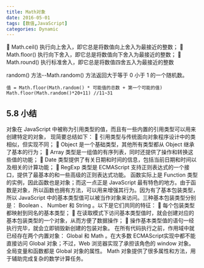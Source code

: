 ```yaml
---
title: Math对象
date: 2016-05-01
tags: [数值,JavaScript]
categories: Dynamic
---
```


 Math.ceil() 执行向上舍入，即它总是将数值向上舍入为最接近的整数；
 Math.floor() 执行向下舍入，即它总是将数值向下舍入为最接近的整数；
 Math.round() 执行标准舍入，即它总是将数值四舍五入为最接近的整数

 random() 方法--Math.random() 方法返回大于等于 0 小于 1 的一个随机数。

```
值 = Math.floor(Math.random() * 可能值的总数 + 第一个可能的值)
Math.floor(Math.random()*20+11)	//11~31
```

##  5.8 小结

对象在 JavaScript 中被称为引用类型的值，而且有一些内置的引用类型可以用来创建特定的对象，
现简要总结如下：
  引用类型与传统面向对象程序设计中的类相似，但实现不同；
 Object 是一个基础类型，其他所有类型都从 Object 继承了基本的行为；
 Array 类型是一组值的有序列表，同时还提供了操作和转换这些值的功能；
 Date 类型提供了有关日期和时间的信息，包括当前日期和时间以及相关的计算功能；
 RegExp 类型是 ECMAScript 支持正则表达式的一个接口，提供了最基本的和一些高级的正则表达式功能。
函数实际上是 Function 类型的实例，因此函数也是对象；而这一点正是 JavaScript 最有特色的地方。由于函数是对象，所以函数也拥有方法，可以用来增强其行为。因为有了基本包装类型，所以 JavaScript 中的基本类型值可以被当作对象来访问。三种基本包装类型分别是： Boolean 、 Number 和 String 。以下是它们共同的特征：
  每个包装类型都映射到同名的基本类型；
  在读取模式下访问基本类型值时，就会创建对应的基本包装类型的一个对象，从而方便了数据操作；
  操作基本类型值的语句一经执行完毕，就会立即销毁新创建的包装对象。
在所有代码执行之前，作用域中就已经存在两个内置对象： Global 和 Math 。在大多数 ECMAScript实现中都不能直接访问 Global 对象；不过，Web 浏览器实现了承担该角色的 window 对象。全局变量和函数都是 Global 对象的属性。 Math 对象提供了很多属性和方法，用于辅助完成复杂的数学计算任务。

